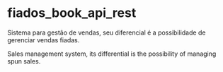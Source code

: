# fiados_book_api_rest
Sistema para gestão de vendas, seu diferencial é a possibilidade de gerenciar vendas fiadas.

Sales management system, its differential is the possibility of managing spun sales.
